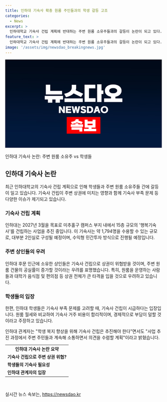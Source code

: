 ```yaml
---
title: 인하대 기숙사 확충 원룸 주인들과의 학생 갈등 고조
categories:
  - News
excerpt: >
  인하대학교 기숙사 건립 계획에 반대하는 주변 원룸 소유주들과의 갈등이 논란이 되고 있다. 대부분 2인실로 구성된 행복기숙사는 1천794명을 수용할 예정이지만, 주변 상인들은 주민들의 생존권을 위협한다며 반대하고 있다. 그러나 인하대 학생들은 기숙사가 생존권을 침해하는 것이 아니라 거주지 선택 권리를 제한하는 것이라며 반론을 제기하고 있다. 이에 인하대 관계자는 학생 복지 향상을 위해 기숙사 건립은 필수적이지만, 주변 주민들과의 소통을 통해 의견을 수렴할 계획이라고 밝혔다.
feature_text: >
  인하대학교 기숙사 건립 계획에 반대하는 주변 원룸 소유주들과의 갈등이 논란이 되고 있다. 대부분 2인실로 구성된 행복기숙사는 1천794명을 수용할 예정이지만, 주변 상인들은 주민들의 생존권을 위협한다며 반대하고 있다. 그러나 인하대 학생들은 기숙사가 생존권을 침해하는 것이 아니라 거주지 선택 권리를 제한하는 것이라며 반론을 제기하고 있다. 이에 인하대 관계자는 학생 복지 향상을 위해 기숙사 건립은 필수적이지만, 주변 주민들과의 소통을 통해 의견을 수렴할 계획이라고 밝혔다.
image: '/assets/img/newsdao_breakingnews.jpg'
---
```


<p><img src="/assets/img/newsdao_breakingnews.jpg" alt="implanttips 속보" /></p>

<p>인하대 기숙사 논란: 주변 원룸 소유주 vs 학생들</p>

<h2 data-ke-size="size26">인하대 기숙사 논란</h2>

<p data-ke-size="size16">최근 인하대학교의 기숙사 건립 계획으로 인해 학생들과 주변 원룸 소유주들 간에 갈등이 일고 있습니다. 기숙사 건립이 주변 상권에 미치는 영향과 함께 기숙사 부족 문제 등 다양한 이슈가 제기되고 있습니다.</p>

<h3><b>기숙사 건립 계획</b></h3>

<p>인하대는 2027년 3월을 목표로 미추홀구 캠퍼스 부지 내에서 15층 규모의 '행복기숙사'를 건립하는 사업을 추진 중입니다. 이 기숙사는 약 1,794명을 수용할 수 있는 규모로, 대부분 2인실로 구성될 예정이며, 수익형 민간투자 방식으로 진행될 예정입니다.</p>

<h3><b>주변 상인들의 우려</b></h3>

<p>인하대 후문 인근에 소유한 상인들은 기숙사 건립으로 상권이 위협받을 것이며, 주변 원룸 건물의 공실률이 증가할 것이라는 우려를 표명했습니다. 특히, 원룸을 운영하는 사람들과 대학가 음식점 및 편의점 등 상권 전체가 큰 타격을 입을 것으로 우려하고 있습니다.</p>

<h3><b>학생들의 입장</b></h3>

<p>한편, 인하대 학생들은 기숙사 부족 문제를 고려할 때, 기숙사 건립이 시급하다는 입장입니다. 원룸 월세와 비교하여 기숙사 거주 비용이 합리적이며, 경제적으로 부담이 덜할 것이라고 주장하고 있습니다.</p>

<p>인하대 관계자는 "학생 복지 향상을 위해 기숙사 건립은 추진해야 한다"면서도 "사업 추진 과정에서 주변 주민들과 계속해 소통하면서 의견을 수렴할 계획"이라고 밝혔습니다.</p>

<table>
  <tr>
    <td style="text-align: center; height: 17px;"><b>인하대 기숙사 논란 요약</b></td>
  </tr>
  <tr>
    <td><b>기숙사 건립으로 주변 상권 위협?</b></td>
  </tr>
  <tr>
    <td><b>학생들의 기숙사 필요성</b></td>
  </tr>
  <tr>
    <td><b>인하대 관계자의 입장</b></td>
  </tr>
</table>

<p data-ke-size="size16">&nbsp;</p>
실시간 뉴스 속보는, <a href="https://newsdao.kr" rel="dofollow">https://newsdao.kr</a>


